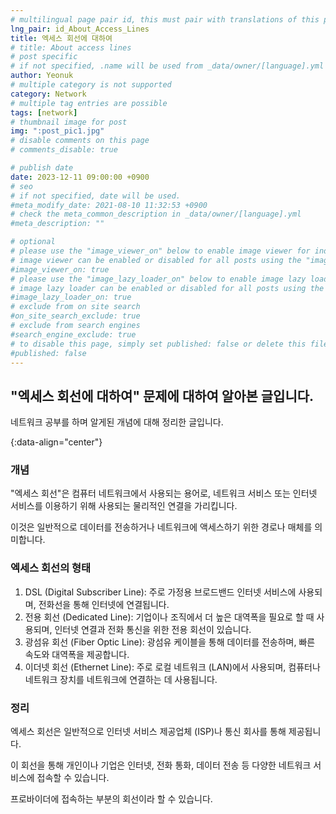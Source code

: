 ```yaml
---
# multilingual page pair id, this must pair with translations of this page. (This name must be unique)
lng_pair: id_About_Access_Lines
title: 엑세스 회선에 대하여
# title: About access lines
# post specific
# if not specified, .name will be used from _data/owner/[language].yml
author: Yeonuk
# multiple category is not supported
category: Network
# multiple tag entries are possible
tags: [network]
# thumbnail image for post
img: ":post_pic1.jpg"
# disable comments on this page
# comments_disable: true

# publish date
date: 2023-12-11 09:00:00 +0900
# seo
# if not specified, date will be used.
#meta_modify_date: 2021-08-10 11:32:53 +0900
# check the meta_common_description in _data/owner/[language].yml
#meta_description: ""

# optional
# please use the "image_viewer_on" below to enable image viewer for individual pages or posts (_posts/ or [language]/_posts folders).
# image viewer can be enabled or disabled for all posts using the "image_viewer_posts: true" setting in _data/conf/main.yml.
#image_viewer_on: true
# please use the "image_lazy_loader_on" below to enable image lazy loader for individual pages or posts (_posts/ or [language]/_posts folders).
# image lazy loader can be enabled or disabled for all posts using the "image_lazy_loader_posts: true" setting in _data/conf/main.yml.
#image_lazy_loader_on: true
# exclude from on site search
#on_site_search_exclude: true
# exclude from search engines
#search_engine_exclude: true
# to disable this page, simply set published: false or delete this file
#published: false
---
```


<!-- outline-start -->

## "엑세스 회선에 대하여" 문제에 대하여 알아본 글입니다.

네트워크 공부를 하며 알게된 개념에 대해 정리한 글입니다.

{:data-align="center"}

<!-- outline-end -->

### 개념

"엑세스 회선"은 컴퓨터 네트워크에서 사용되는 용어로, 네트워크 서비스 또는 인터넷 서비스를 이용하기 위해 사용되는 물리적인 연결을 가리킵니다.

이것은 일반적으로 데이터를 전송하거나 네트워크에 액세스하기 위한 경로나 매체를 의미합니다.

### 엑세스 회선의 형태

1. DSL (Digital Subscriber Line): 주로 가정용 브로드밴드 인터넷 서비스에 사용되며, 전화선을 통해 인터넷에 연결됩니다.
2. 전용 회선 (Dedicated Line): 기업이나 조직에서 더 높은 대역폭을 필요로 할 때 사용되며, 인터넷 연결과 전화 통신을 위한 전용 회선이 있습니다.
3. 광섬유 회선 (Fiber Optic Line): 광섬유 케이블을 통해 데이터를 전송하며, 빠른 속도와 대역폭을 제공합니다.
4. 이더넷 회선 (Ethernet Line): 주로 로컬 네트워크 (LAN)에서 사용되며, 컴퓨터나 네트워크 장치를 네트워크에 연결하는 데 사용됩니다.

### 정리

엑세스 회선은 일반적으로 인터넷 서비스 제공업체 (ISP)나 통신 회사를 통해 제공됩니다.

이 회선을 통해 개인이나 기업은 인터넷, 전화 통화, 데이터 전송 등 다양한 네트워크 서비스에 접속할 수 있습니다.

프로바이더에 접속하는 부분의 회선이라 할 수 있습니다.
